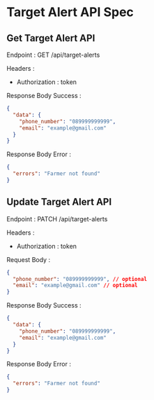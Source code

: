 # Target Alert API Spec

## Get Target Alert API

Endpoint : GET /api/target-alerts

Headers :

- Authorization : token

Response Body Success :

```json
{
  "data": {
    "phone_number": "089999999999",
    "email": "example@gmail.com"
  }
}
```

Response Body Error :

```json
{
  "errors": "Farmer not found"
}
```

## Update Target Alert API

Endpoint : PATCH /api/target-alerts

Headers :

- Authorization : token

Request Body :

```json
{
  "phone_number": "089999999999", // optional
  "email": "example@gmail.com" // optional
}
```

Response Body Success :

```json
{
  "data": {
    "phone_number": "089999999999",
    "email": "example@gmail.com"
  }
}
```

Response Body Error :

```json
{
  "errors": "Farmer not found"
}
```
